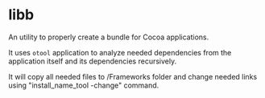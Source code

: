 # libb
An utility to properly create a bundle for Cocoa applications. 

It uses `otool` application to analyze needed dependencies 
from the application itself and its dependencies recursively. 

It will copy all needed files to <bundle>/Frameworks folder
and change needed links using "install_name_tool -change" command.
